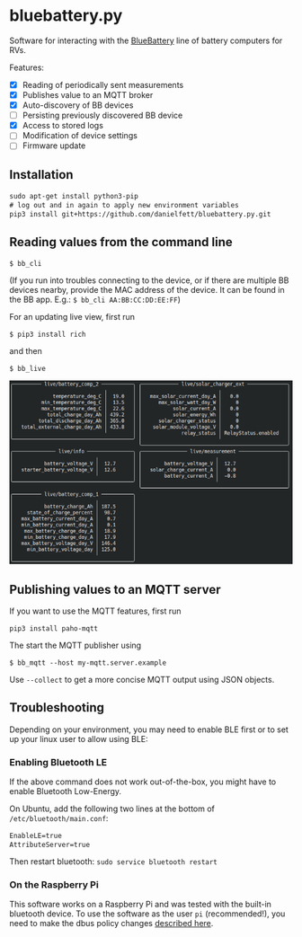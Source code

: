 # bluebattery.py

Software for interacting with the [BlueBattery](https://www.blue-battery.com/) line of battery computers for RVs.

Features:

- [x] Reading of periodically sent measurements
- [x] Publishes value to an MQTT broker
- [x] Auto-discovery of BB devices
- [ ] Persisting previously discovered BB device
- [x] Access to stored logs
- [ ] Modification of device settings
- [ ] Firmware update

## Installation

```
sudo apt-get install python3-pip
# log out and in again to apply new environment variables 
pip3 install git+https://github.com/danielfett/bluebattery.py.git
```


## Reading values from the command line

```
$ bb_cli 
```

(If you run into troubles connecting to the device, or if there are multiple BB devices nearby, provide the MAC address of the device. It can be found in the BB app. E.g.: `$ bb_cli AA:BB:CC:DD:EE:FF`)

For an updating live view, first run

```
$ pip3 install rich
```

and then

```
$ bb_live 
```

![live view interface](assets/live_interface.png?raw=true)

## Publishing values to an MQTT server

If you want to use the MQTT features, first run

```
pip3 install paho-mqtt
```

The start the MQTT publisher using

```
$ bb_mqtt --host my-mqtt.server.example
```

Use `--collect` to get a more concise MQTT output using JSON objects.

## Troubleshooting

Depending on your environment, you may need to enable BLE first or to set up your linux user to allow using BLE:

### Enabling Bluetooth LE

If the above command does not work out-of-the-box, you might have to enable Bluetooth Low-Energy. 

On Ubuntu, add the following two lines at the bottom of `/etc/bluetooth/main.conf`:

```
EnableLE=true
AttributeServer=true
```

Then restart bluetooth: `sudo service bluetooth restart`

### On the Raspberry Pi

This software works on a Raspberry Pi and was tested with the built-in bluetooth device. To use the software as the user `pi` (recommended!), you need to make the dbus policy changes [described here](https://www.raspberrypi.org/forums/viewtopic.php?t=108581#p746917).
